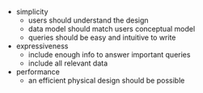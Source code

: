 - simplicity 
	- users should understand the design 
	- data model should match users conceptual model 
	- queries should be easy and intuitive to write 
- expressiveness 
	- include enough info to answer important queries 
	- include all relevant data 
- performance 
	- an efficient physical design should be possible 
